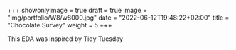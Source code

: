 +++
showonlyimage = true
draft = true
image = "img/portfolio/W8/w8000.jpg"
date = "2022-06-12T19:48:22+02:00"
title = "Chocolate Survey"
weight = 5
+++

This EDA was inspired by Tidy Tuesday 